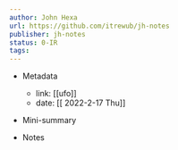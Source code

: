 ```yaml
---
author: John Hexa
url: https://github.com/itrewub/jh-notes
publisher: jh-notes
status: 0-IR
tags: 
---
```

- Metadata
	- link: [[ufo]]
	- date: [[ 2022-2-17 Thu]]
- Mini-summary

- Notes
